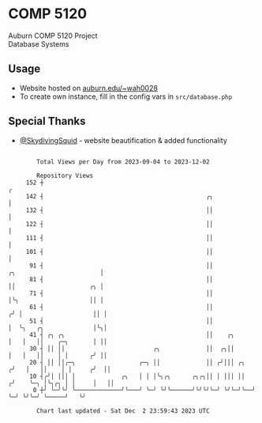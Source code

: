# COMP 5120
Auburn COMP 5120 Project  
Database Systems

## Usage
- Website hosted on [auburn.edu/~wah0028](https://webhome.auburn.edu/~wah0028/)
- To create own instance, fill in the config vars in `src/database.php`

## Special Thanks
- [@SkydivingSquid](https://github.com/SkydivingSquid) - website beautification & added functionality

```

        Total Views per Day from 2023-09-04 to 2023-12-02

        Repository Views
     152 ┼                                                                                        ╭
     142 ┤                                              ╭╮                                        │
     132 ┤                                              ││                                        │
     122 ┤                                              ││                                        │
     111 ┤                                              ││                                        │
     101 ┤                                              ││                                        │
      91 ┤                                              ││              ╭╮                        │
      81 ┤                                              ││              ││                     ╭╮ │
      71 ┤                                              ││              │╰╮                    ││ │
      61 ┤                                              ││             ╭╯ │                    ││ │
      51 ┤                                              ││             │  ╰╮   ╭╮              │╰╮│
      41 ┤ ╭╮ ╭╮                                        ││    ╭╮       │   │   ││    ╭─╮       │ ││
      30 ┤ ││ ││                         ╭╮             ││  ╭╮││       │   │   ││    │ │      ╭╯ ││
      20 ┤ ││ ││╭─╮                  ╭─╮ ││             ││ ╭╯│││ ╭╮   ╭╯   │   ││    │ │     ╭╯  ││
      10 ┤╭╯│ │││ │             ╭╮   │ │ │╰╮╭╮      ╭╮╭╮││ │ │││ ││  ╭╯    ╰─╮ │╰╮╭╮ │ │     │   ││
       0 ┼╯ ╰─╯╰╯ ╰─────────────╯╰───╯ ╰─╯ ╰╯╰──────╯╰╯╰╯╰─╯ ╰╯╰─╯╰──╯       ╰─╯ ╰╯╰─╯ ╰─────╯   ╰╯

        Chart last updated - Sat Dec  2 23:59:43 2023 UTC
        
```
